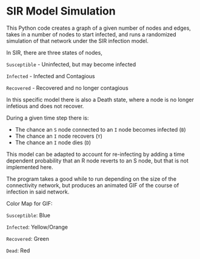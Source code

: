 # SIR Model Simulation

This Python code creates a graph of a given number of nodes and edges, takes in a number of nodes to start infected, and runs a randomized simulation of that network under the SIR infection model.

In SIR, there are three states of nodes,

`Susceptible` - Uninfected, but may become infected

`Infected` - Infected and Contagious

`Recovered` - Recovered and no longer contagious

In this specific model there is also a Death state, where a node is no longer infetious and does not recover.  

During a given time step there is:

  - The chance an `S` node connected to an `I` node becomes infected (`B`)
  - The chance an `I` node recovers (`Y`)
  - The chance an `I` node dies (`D`)

This model can be adapted to account for re-infecting by adding a time dependent probability that an R node reverts to an S node, but that is not implemented here.

The program takes a good while to run depending on the size of the connectivity network, but produces an animated GIF of the course of infection in said network.

Color Map for GIF:

`Susceptible`: Blue

`Infected`: Yellow/Orange

`Recovered`: Green

`Dead`: Red
